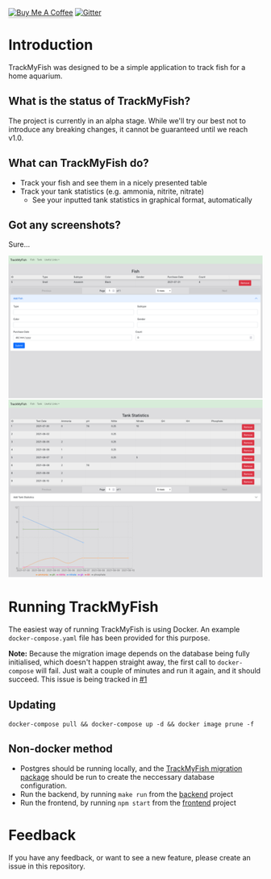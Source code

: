 <a href="https://www.buymeacoffee.com/simondrake" target="_blank"><img src="https://www.buymeacoffee.com/assets/img/custom_images/orange_img.png" alt="Buy Me A Coffee" style="height: 41px !important;width: 174px !important;box-shadow: 0px 3px 2px 0px rgba(190, 190, 190, 0.5) !important;-webkit-box-shadow: 0px 3px 2px 0px rgba(190, 190, 190, 0.5) !important;" ></a>
[![Gitter](https://badges.gitter.im/TrackMyFish/community.svg)](https://gitter.im/TrackMyFish/community?utm_source=badge&utm_medium=badge&utm_campaign=pr-badge)

# Introduction

TrackMyFish was designed to be a simple application to track fish for a home aquarium.

## What is the status of TrackMyFish?

The project is currently in an alpha stage. While we'll try our best not to introduce any breaking changes, it cannot be guaranteed until we reach v1.0.

## What can TrackMyFish do?

* Track your fish and see them in a nicely presented table
* Track your tank statistics (e.g. ammonia, nitrite, nitrate)
  * See your inputted tank statistics in graphical format, automatically

## Got any screenshots?

Sure...

![Fish Tracker](/assets/images/screenshots/trackmyfish1.png)
![Tank Statistic Tracker](/assets/images/screenshots/trackmyfish2.png)

# Running TrackMyFish

The easiest way of running TrackMyFish is using Docker. An example `docker-compose.yaml` file has been provided for this purpose.

**Note:** Because the migration image depends on the database being fully initialised, which doesn't happen straight away, the first call to `docker-compose` will fail. Just wait a couple of minutes and run it again, and it should succeed. This issue is being tracked in [#1](https://github.com/TrackMyFish/TrackMyFish/issues/1)

## Updating

```
docker-compose pull && docker-compose up -d && docker image prune -f
```

## Non-docker method

* Postgres should be running locally, and the [TrackMyFish migration package](https://github.com/TrackMyFish/db/blob/main/main.go) should be run to create the neccessary database configuration.
* Run the backend, by running `make run` from the [backend](https://github.com/TrackMyFish/backend) project
* Run the frontend, by running `npm start` from the [frontend](https://github.com/TrackMyFish/frontend) project

# Feedback

If you have any feedback, or want to see a new feature, please create an issue in this repository.
